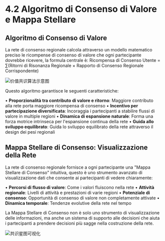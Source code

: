 # 4.2 Algoritmo di Consenso di Valore e Mappa Stellare

## Algoritmo di Consenso di Valore

La rete di consenso regionale calcola attraverso un modello matematico preciso le ricompense di consenso di valore che ogni partecipante dovrebbe ricevere, la formula centrale è: Ricompensa di Consenso Utente = ∑(Ritorni di Risonanza Regionale × Rapporto di Consenso Regionale Corrispondente)

![价值共识算法示意图](/images/图8.svg)

Questo algoritmo garantisce le seguenti caratteristiche:

• **Proporzionalità tra contributo di valore e ritorno**: Maggiore contributo alla rete porta maggiore ricompensa di consenso
• **Incentivo per partecipazione diversificata**: Incoraggia i partecipanti a stabilire flussi di valore in multiple regioni
• **Dinamica di espansione naturale**: Forma una forza motrice intrinseca per l'espansione continua della rete
• **Guida allo sviluppo equilibrato**: Guida lo sviluppo equilibrato della rete attraverso il design dei pesi regionali

## Mappa Stellare di Consenso: Visualizzazione della Rete

La rete di consenso regionale fornisce a ogni partecipante una "Mappa Stellare di Consenso" intuitiva, questo è uno strumento avanzato di visualizzazione dati che consente ai partecipanti di vedere chiaramente:

• **Percorsi di flusso di valore**: Come i valori fluiscono nella rete
• **Attività regionale**: Livelli di attività e prestazioni di varie regioni
• **Potenziale di consenso**: Opportunità di consenso di valore non completamente attivate
• **Dinamica temporale**: Tendenze evolutive della rete nel tempo

La Mappa Stellare di Consenso non è solo uno strumento di visualizzazione delle informazioni, ma anche un sistema di supporto alle decisioni che aiuta i partecipanti a prendere decisioni più sagge nella costruzione della rete.

![共识星图可视化](/images/图9.svg)